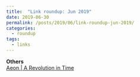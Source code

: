 ```yaml
---
title:  "Link roundup: Jun 2019"
date: 2019-06-30
permalink: /posts/2019/06/link-roundup-jun-2019/
categories: 
  - roundup
tags:
  - links
---
```

  
**Others**  
[Aeon \| A Revolution in Time](https://aeon.co/essays/when-time-became-regular-and-universal-it-changed-history)  
